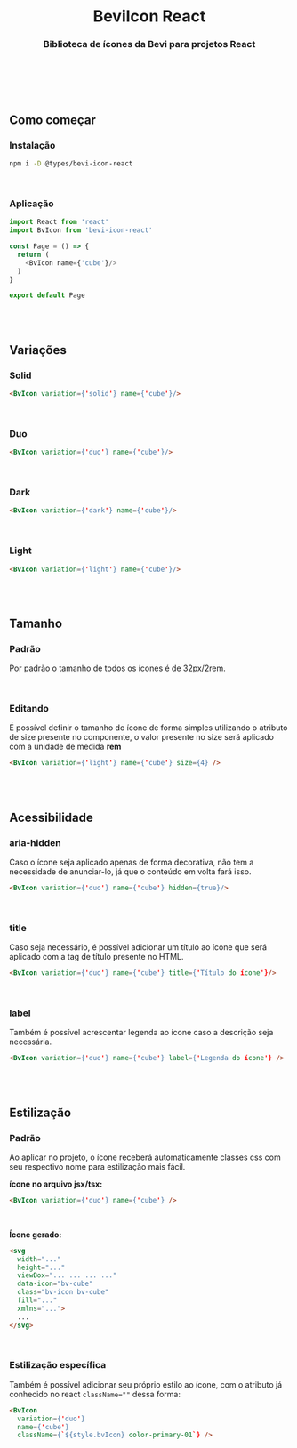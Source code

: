 <h1 align="center">BeviIcon React</h1>

<h3 align="center">Biblioteca de ícones da Bevi para projetos React</h3>

<br />
<br />
<br />
<br />

## Como começar

### Instalação

```bash
npm i -D @types/bevi-icon-react
```

<br />

### Aplicação

```javascript
import React from 'react'
import BvIcon from 'bevi-icon-react'

const Page = () => {
  return (
    <BvIcon name={'cube'}/>
  )
}

export default Page
```

<br />
<br />

## Variações

### Solid

```html
<BvIcon variation={'solid'} name={'cube'}/>
```

<br />

### Duo

```html
<BvIcon variation={'duo'} name={'cube'}/>
```

<br />

### Dark

```html
<BvIcon variation={'dark'} name={'cube'}/>
```

<br />

### Light

```html
<BvIcon variation={'light'} name={'cube'}/>
```

<br />
<br />

## Tamanho

### Padrão

Por padrão o tamanho de todos os ícones é de 32px/2rem.

<br />

### Editando

É possível definir o tamanho do ícone de forma simples utilizando o atributo de size presente no componente, o valor presente no size será aplicado com a unidade de medida **rem**

```html
<BvIcon variation={'light'} name={'cube'} size={4} />
```

<br />
<br />

## Acessibilidade

### aria-hidden

Caso o ícone seja aplicado apenas de forma decorativa, não tem a necessidade de anunciar-lo, já que o conteúdo em volta fará isso.

```html
<BvIcon variation={'duo'} name={'cube'} hidden={true}/>
```

<br/>

### title

Caso seja necessário, é possível adicionar um título ao ícone que será aplicado com a tag de título presente no HTML. 

```html
<BvIcon variation={'duo'} name={'cube'} title={'Título do ícone'}/>
```

<br/>

### label

Também é possível acrescentar legenda ao ícone caso a descrição seja necessária.

```html
<BvIcon variation={'duo'} name={'cube'} label={'Legenda do ícone'} />
```

<br/>
<br/>

## Estilização

### Padrão

Ao aplicar no projeto, o ícone receberá automaticamente classes css com seu respectivo nome para estilização mais fácil.

**ícone no arquivo jsx/tsx:**
```html
<BvIcon variation={'duo'} name={'cube'} />
```

<br/>

**Ícone gerado:**
```html
<svg 
  width="..." 
  height="..." 
  viewBox="... ... ... ..." 
  data-icon="bv-cube" 
  class="bv-icon bv-cube" 
  fill="..." 
  xmlns="...">
  ...
</svg>
```

<br/>

### Estilização específica

Também é possível adicionar seu próprio estilo ao ícone, com o atributo já conhecido no react `className=""` dessa forma:

```html
<BvIcon 
  variation={'duo'} 
  name={'cube'} 
  className={`${style.bvIcon} color-primary-01`} />
```


<br/>
<br/>
<br/>